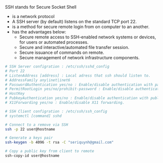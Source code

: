 SSH stands for Secure Socket Shell
- is a network protocol
- A SSH server (by default) listens on the standard TCP port 22.
- is a method for secure remote login from on computer to an another.
- has the advantages below:
  - Secure remote access to SSH-enabled network systems or devices, for users or automated processes.
  - Secure and interactive/automated file transfer session.
  - Secure issuance of commands on remote.
  - Secure management of network infrastructure components.

```bash
# SSH Server configration : /etc/ssh/sshd_config
# Port 22
# ListenAddress [address] : Local adress that ssh should listen to.
# AddressFamily any|inet|inet6
# PasswordAuthentication yes/no : Enable/disable authentication with password.
# PermitRootLogin yes/no/prohibit-password : Enable/disable authentication as root user or do not allow authentication with password.
# HostKey
# PubkeyAuthentication yes/no : Enable/disable authentication with public key.
# X11Forwarding yes/no : Enable/disable X11 forwarding.

# SSH Client configration : /etc/ssh/ssh_config
# systemctl [command] sshd

# Connect to a remove via SSH
ssh -p 22 user@hostname

# Generate a keys pair
ssh-keygen -b 4096 -t rsa -C "seriquynh@gmail.com"

# Copy a public key from client to remote
ssh-copy-id user@hostname
```
